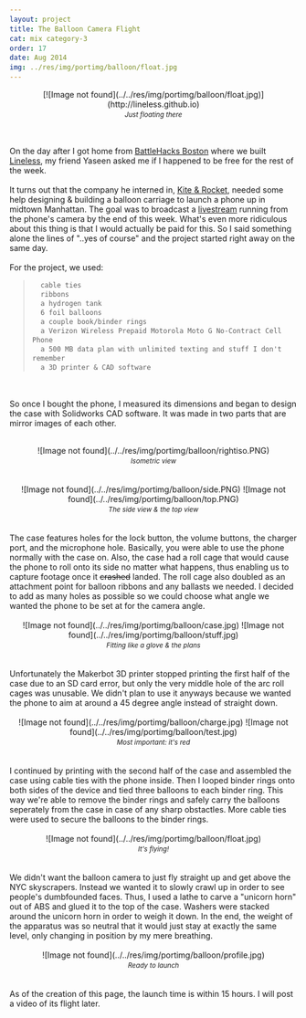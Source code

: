```yaml
---
layout: project
title: The Balloon Camera Flight
cat: mix category-3
order: 17
date: Aug 2014
img: ../res/img/portimg/balloon/float.jpg
---
```


<center>[![Image not found](../../res/img/portimg/balloon/float.jpg)](http://lineless.github.io)<br>
<small><i>Just floating there</i></small></center><br><br>

On the day after I got home from [BattleHacks Boston](https://2014.battlehack.org/boston) where we built [Lineless](http://devchuk.github.io/portfolio/software/lineless.html), my friend Yaseen asked me if I happened to be free for the rest of the week.
<br><br>
It turns out that the company he interned in, [Kite & Rocket](http://kiteandrocket.com/), needed some help designing & building a balloon carriage to launch a phone up in midtown Manhattan. The goal was to broadcast a [livestream](http://www.ustream.tv/channel/kite-and-rocket) running from the phone's camera by the end of this week. What's even more ridiculous about this thing is that I would actually be paid for this. So I said something alone the lines of "..yes of course" and the project started right away on the same day.
<br><br>
For the project, we used:

>		cable ties
>		ribbons
>		a hydrogen tank
>		6 foil balloons
>		a couple book/binder rings
>		a Verizon Wireless Prepaid Motorola Moto G No-Contract Cell Phone
>		a 500 MB data plan with unlimited texting and stuff I don't remember
>		a 3D printer & CAD software

<br><br>
So once I bought the phone, I measured its dimensions and began to design the case with Solidworks CAD software. It was made in two parts that are mirror images of each other.
<br>
<br>
<center>![Image not found](../../res/img/portimg/balloon/rightiso.PNG)<br>
<small><i>Isometric view</i></small></center>
<br>
<br>
<center>![Image not found](../../res/img/portimg/balloon/side.PNG)
		![Image not found](../../res/img/portimg/balloon/top.PNG)<br>
<small><i>The side view & the top view</i></small></center>
<br>
<br>
The case features holes for the lock button, the volume buttons, the charger port, and the microphone hole. Basically, you were able to use the phone normally with the case on. Also, the case had a roll cage that would cause the phone to roll onto its side no matter what happens, thus enabling us to capture footage once it <del>crashed</del> landed. The roll cage also doubled as an attachment point for balloon ribbons and any ballasts we needed. I decided to add as many holes as possible so we could choose what angle we wanted the phone to be set at for the camera angle.
<br>
<br>
<center>![Image not found](../../res/img/portimg/balloon/case.jpg)
		![Image not found](../../res/img/portimg/balloon/stuff.jpg)<br>
<small><i>Fitting like a glove & the plans</i></small></center>
<br>
<br>
Unfortunately the Makerbot 3D printer stopped printing the first half of the case due to an SD card error, but only the very middle hole of the arc roll cages was unusable. We didn't plan to use it anyways because we wanted the phone to aim at around a 45 degree angle instead of straight down.
<br>
<br>
<center>![Image not found](../../res/img/portimg/balloon/charge.jpg)
		![Image not found](../../res/img/portimg/balloon/test.jpg)<br>
<small><i>Most important: it's red</i></small></center>
<br>
<br>
I continued by printing with the second half of the case and assembled the case using cable ties with the phone inside. Then I looped binder rings onto both sides of the device and tied three balloons to each binder ring. This way we're able to remove the binder rings and safely carry the balloons seperately from the case in case of any sharp obstactles. More cable ties were used to secure the balloons to the binder rings.
<br>
<br>
<center>![Image not found](../../res/img/portimg/balloon/float.jpg)<br>
<small><i>It's flying!</i></small></center>
<br>
<br>
We didn't want the balloon camera to just fly straight up and get above the NYC skyscrapers. Instead we wanted it to slowly crawl up in order to see people's dumbfounded faces. Thus, I used a lathe to carve a "unicorn horn" out of ABS and glued it to the top of the case. Washers were stacked around the unicorn horn in order to weigh it down. In the end, the weight of the apparatus was so neutral that it would just stay at exactly the same level, only changing in position by my mere breathing.
<br>
<br>
<center>![Image not found](../../res/img/portimg/balloon/profile.jpg)<br>
<small><i>Ready to launch</i></small></center>
<br>
<br>
As of the creation of this page, the launch time is within 15 hours. I will post a video of its flight later.
